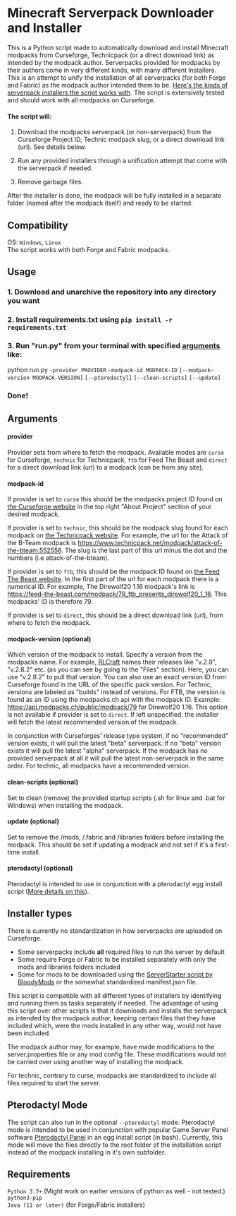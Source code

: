 # Minecraft Serverpack Downloader and Installer

This is a Python script made to automatically download and install Minecraft modpacks from 
Curseforge, Technicpack (or a direct download link) as intended by the modpack author. Serverpacks provided for modpacks by their authors come in very different kinds, with many different installers. This is an attempt to unify the installation of all serverpacks (for both Forge and Fabric) as the modpack author intended them to be. [Here's the kinds of serverpack installers the script works with](#installer-types). The script is extensively tested and should work with all modpacks on Curseforge.

#### The script will:
1. Download the modpacks serverpack (or non-serverpack) from the Curseforge Project ID, Technic modpack slug, or a direct download link (url). See details below.

2. Run any provided installers through a unification attempt that come with the serverpack if needed.

3. Remove garbage files.

After the installer is done, the modpack will be fully installed in a separate folder (named after the modpack itself) and ready to be started.

## Compatibility
OS: ```Windows```, ```Linux```  
The script works with both Forge and Fabric modpacks.

## Usage
### 1. Download and unarchive the repository into any directory you want

### 2. Install requirements.txt using ```pip install -r requirements.txt```

### 3. Run "run.py" from your terminal with specified [arguments](#arguments) like:
python run.py ```-provider PROVIDER``` ```-modpack-id MODPACK-ID``` ```[--modpack-version MODPACK-VERSION]``` ```[--pterodactyl]``` ```[--clean-scripts]``` ```[--update]```

### Done!

## Arguments
#### provider
Provider sets from where to fetch the modpack. Available modes are ```curse``` for Curseforge, ```technic``` for Technicpack, ```ftb``` for Feed The Beast and ```direct``` for a direct download link (url) to a modpack (can be from any site).
#### modpack-id
If provider is set to ```curse``` this should be the modpacks project ID found on <a href="https://www.curseforge.com/minecraft/modpacks">the Curseforge website</a> in the top right "About Project" section of your desired modpack.

If provider is set to ```technic```, this should be the modpack slug found for each modpack on <a href="https://www.technicpack.net/modpacks/official"> the Technicpack website</a>. For example, the url for the Attack of the B-Team modpack is https://www.technicpack.net/modpack/attack-of-the-bteam.552556. The slug is the last part of this url minus the dot and the numbers (i.e attack-of-the-bteam).

If provider is set to ```ftb```, this should be the modpack ID found on <a href="https://feed-the-beast.com/modpack"> the Feed The Beast website</a>. In the first part of the url for each modpack there is a numerical ID. For example, The Direwolf20 1.16 modpack's link is https://feed-the-beast.com/modpack/79_ftb_presents_direwolf20_1_16. This modpacks' ID is therefore 79.

If provider is set to ```direct```, this should be a direct download link (url), from where to fetch the modpack.
#### modpack-version (optional)
Which version of the modpack to install. Specify a version from the modpacks name. For example, <a href="https://www.curseforge.com/minecraft/modpacks/rlcraft">RLCraft</a> names their releases like "v.2.9", "v.2.8.2" etc. (as you can see by going to the "Files" section). Here, you can use "v.2.8.2" to pull that version. You can also use an exact version ID from Curseforge found in the URL of the specific pack version. For Technic, versions are labeled as "builds" instead of versions. For FTB, the version is found as an ID using the modpacks.ch api with the modpack ID. Example: https://api.modpacks.ch/public/modpack/79 for Direwolf20 1.16. This option is not available if provider is set to ```direct```. If left unspecified, the installer will fetch the latest recommended version of the modpack.

In conjunction with Curseforges' release type system, if no "recommended" version exists, it will pull the latest "beta" serverpack. If no "beta" version exists it will pull the latest "alpha" serverpack. If the modpack has no provided serverpack at all it will pull the latest non-serverpack in the same order. For technic, all modpacks have a recommended version.
#### clean-scripts (optional)
Set to clean (remove) the provided startup scripts (.sh for linux and .bat for Windows) when installing the modpack.
#### update (optional)
Set to remove the /mods, /.fabric and /libraries folders before installing the modpack. This should be set if updating a modpack and not set if it's a first-time install.

#### pterodactyl (optional)
Pterodactyl is intended to use in conjunction with a pterodactyl egg install script ([More details on this](#pterodactyl-mode)).

## Installer types
There is currently no standardization in how serverpacks are uploaded on Curseforge. 
* Some serverpacks include **all** required files to run the server by default
* Some require Forge or Fabric to be installed separately with only the mods and libraries folders included
* Some for mods to be downloaded using the [ServerStarter script by BloodyMods](https://github.com/BloodyMods/ServerStarter) or the somewhat standardized manifest.json file. 

This script is compatible with all different types of installers by identifying and running them as tasks separately if needed. The advantage of using this script over other scripts is that it downloads and installs the serverpack as intended by the modpack author, keeping certain files that they have included which, were the mods installed in any other way, would not have been included. 

The modpack author may, for example, have made modifications to the server.properties file or any mod config file. These modifications would not be carried over using another way of installing the modpack.

For technic, contrary to curse, modpacks are standardized to include all files required to start the server.

## Pterodactyl Mode
The script can also run in the optional ```--pterodactyl``` mode. Pterodactyl mode is intended to be used in conjunction with popular Game Server Panel software [Pterodactyl Panel](https://github.com/pterodactyl/panel) in an egg install script (in bash). Currently, this mode will move the files directly to the root folder of the installation script instead of the modpack installing in it's own subfolder.

## Requirements
```Python 3.7+``` (Might work on earlier versions of python as well - not tested.)  
```python3-pip```  
```Java (11 or later)``` (for Forge/Fabric installers)
